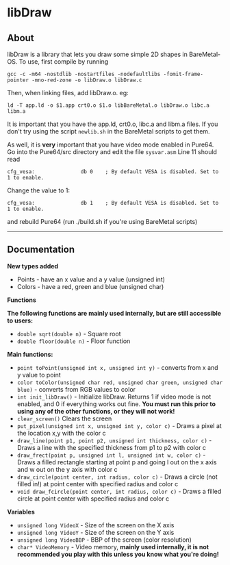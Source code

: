 # libDraw
About
--------------
libDraw is a library that lets you draw some simple 2D shapes in BareMetal-OS.
To use, first compile by running 
```
gcc -c -m64 -nostdlib -nostartfiles -nodefaultlibs -fomit-frame-pointer -mno-red-zone -o libDraw.o libDraw.c
```
Then, when linking files, add libDraw.o. eg:
```
ld -T app.ld -o $1.app crt0.o $1.o libBareMetal.o libDraw.o libc.a libm.a
```

It is important that you have the app.ld, crt0.o, libc.a and libm.a files. If you don't try using the script `newlib.sh` in the BareMetal scripts to get them.

As well, it is **very** important that you have video mode enabled in Pure64.
Go into the Pure64/src directory and edit the file `sysvar.asm`
Line 11 should read
```
cfg_vesa:               db 0    ; By default VESA is disabled. Set to 1 to enable.
```
Change the value to 1:
```
cfg_vesa:               db 1    ; By default VESA is disabled. Set to 1 to enable.
```
and rebuild Pure64 (run ./build.sh if you're using BareMetal scripts)

-------------------------------------------------------------------------------------

Documentation
-----------------
**New types added**
 - Points - have an x value and a y value (unsigned int)
 - Colors - have a red, green and blue (unsigned char)

**Functions**

**The following functions are mainly used internally, but are still accessible to users:**
 - `double sqrt(double n)` - Square root
 - `double floor(double n)` - Floor function

**Main functions:**
 - `point toPoint(unsigned int x, unsigned int y)` - converts from x and y value to point
 - `color toColor(unsigned char red, unsigned char green, unsigned char blue)` - converts from RGB values to color
 - `int init_libDraw()` - Initialize libDraw. Returns 1 if video mode is not enabled, and 0 if everything works out fine. **You must run this prior to using any of the other functions, or they will not work!**
 - `clear_screen()` Clears the screen
 - `put_pixel(unsigned int x, unsigned int y, color c)` - Draws a pixel at the location x,y with the color c
 - `draw_line(point p1, point p2, unsigned int thickness, color c)` - Draws a line with the specified thickness from p1 to p2 with color c
 - `draw_frect(point p, unsigned int l, unsigned int w, color c)` - Draws a filled rectangle starting at point p and going l out on the x axis and w out on the y axis with color c
 - `draw_circle(point center, int radius, color c)` - Draws a circle (not filled in!) at point center with specified radius and color c
 - `void draw_fcircle(point center, int radius, color c)` - Draws a filled circle at point center with specified radius and color c
 

**Variables** 
 - `unsigned long VideoX` - Size of the screen on the X axis
 - `unsigned long VideoY` - Size of the screen on the Y axis
 - `unsigned long VideoBBP` - BBP of the screen (color resolution)
 - `char* VideoMemory` - Video memory, **mainly used internally, it is not recommended you play with this unless you know what you're doing!**
